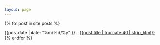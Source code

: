 ```yaml
---
layout: page
---
```

{% for post in site.posts %}
  <div class="post-div">
  <span class="date">{{post.date | date: "%m/%d/%y" }}&nbsp;&nbsp;&nbsp;</span>
  <a href="{{post.url}}">{{post.title | truncate:40 | strip_html}}</a>
  <!--<div class="post-preview">{{post.content | strip_html | truncatewords: 60}}</div>-->
  </div>
{% endfor %}
